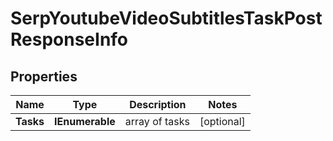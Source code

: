 # SerpYoutubeVideoSubtitlesTaskPostResponseInfo


## Properties

| Name | Type | Description | Notes |
|------------ | ------------- | ------------- | -------------|
**Tasks** | **IEnumerable<SerpYoutubeVideoSubtitlesTaskPostTaskInfo>** | array of tasks |[optional]|
